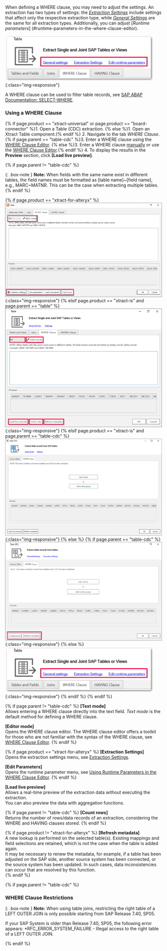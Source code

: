 

When defining a WHERE clause, you may need to adjust the settings. 
An extraction has two types of settings: the [*Extraction Settings*](../extraction-settings) include settings that affect only the respective extraction type, while [*General Settings*](../getting-started/general-settings) are the same for all extraction types. Additionally, you can adjust [*Runtime parameters*] (#runtime-parameters-in-the-where-clause-editor).

![Extraction-Settings](/img/content/xu/Table-Extraction-Where-Clause.png){:class="img-responsive"}

A WHERE clause can be used to filter table records, see [SAP ABAP Documentation: SELECT-WHERE](https://help.sap.com/doc/abapdocu_750_index_htm/7.50/en-us/abapwhere.htm).

### Using a WHERE Clause 

{% if page.product == "xtract-universal" or page.product == "board-connector" %}1. Open a Table (CDC) extraction. {% else %}1. Open an Xtract Table component.{% endif %}
2. Navigate to the tab *WHERE Clause*.
{% if page.parent == "table-cdc" %}3. Enter a WHERE clause using the [WHERE Clause Editor](#where-clause-editor). {% else %}3. Enter a WHERE clause [manually](#where-clause-syntax) or use the [WHERE Clause Editor](#where-clause-editor).{% endif %}
4. To display the results in the **Preview** section, click **[Load live preview]**.

{% if page.parent != "table-cdc" %}

{: .box-note }
**Note:** When fields with the same name exist in different tables, the field names must be formatted as [table name]~[field name], e.g., MARC~MATNR. This can be the case when extracting multiple tables.
{% endif %}

{% if page.product == "xtract-for-alteryx" %}
![Extraction-Settings-01](/img/content/xfa/Table-Extraction-Where-Clause.png){:class="img-responsive"}
{% elsif page.product == "xtract-is" and page.parent == "table" %}
![Extraction-Settings-01](/img/content/xis/Table-Extraction-Where-Clause.png){:class="img-responsive"}
{% elsif page.product == "xtract-is" and page.parent == "table-cdc" %}
![Extraction-Settings-01](/img/content/tablecdc/xis-Table-Extraction-Where-Clause.png){:class="img-responsive"}
{% else %}
{% if page.parent == "table-cdc" %}
![Extraction-Settings-01](/img/content/tablecdc/Table-Extraction-Where-Clause.png){:class="img-responsive"}
{% else %}
![Extraction-Settings-01](/img/content/xu/Table-Extraction-Where-Clause.png){:class="img-responsive"}
{% endif %} {% endif %}

{% if page.parent != "table-cdc" %}
**[Text mode]** <br>
Allows entering a WHERE clause directly into the text field. *Text mode* is the default method for defining a WHERE clause.

**[Editor mode]** <br>
Opens the WHERE clause editor. The WHERE clause editor offers a toolkit for those who are not familiar with the syntax of the WHERE clause, see [WHERE Clause Editor](#where-clause-editor).
{% endif %}

{% if page.product == "xtract-for-alteryx" %}
**[Extraction Settings]** <br>
Opens the extraction settings menu, see [Extraction Settings](./extraction-settings).

**[Edit Parameters]** <br>
Opens the runtime parameter menu, see [Using Runtime Parameters in the WHERE Clause Editor](#using-runtime-parameters-in-the-where-clause-editor).
{% endif %}

**[Load live preview]** <br>
Allows a real-time preview of the extraction data without executing the extraction. <br>
You can also preview the data with aggregation functions. 

{% if page.parent != "table-cdc" %}
**[Count rows]** <br>
Returns the number of rows/data records of an extraction, considering the WHERE and HAVING clauses stored. 
{% endif %}

{% if page.product != "xtract-for-alteryx" %}
**[Refresh metadata]** <br>
A new lookup is performed on the selected table(s). Existing mappings and field selections are retained, which is not the case when the table is added again. <br>
It may be necessary to renew the metadata, for example, if a table has been adjusted on the SAP side, another source system has been connected, or the source system has been updated. 
In such cases, data inconsistencies can occur that are resolved by this function.   
{% endif %}

<!--- Open TableCDC condition-->
{% if page.parent != "table-cdc" %}
### WHERE Clause Restrictions

{: .box-note }
**Note:** 
When using table joins, restricting the right table of a LEFT OUTER JOIN is only possible starting from SAP Release 7.40, SP05. <br>

If your SAP System is older than Release 7.40, SP05, the following error appears:
*RFC_ERROR_SYSTEM_FAILURE - Illegal access to the right table of a LEFT OUTER JOIN.

<!--- Close TableCDC condition-->
{% endif %}
